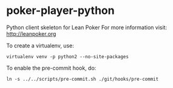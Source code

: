 poker-player-python
===================

Python client skeleton for Lean Poker For more information visit: http://leanpoker.org

To create a virtualenv, use:

    virtualenv venv -p python2 --no-site-packages

To enable the pre-commit hook, do:

    ln -s ../../scripts/pre-commit.sh ./git/hooks/pre-commit

